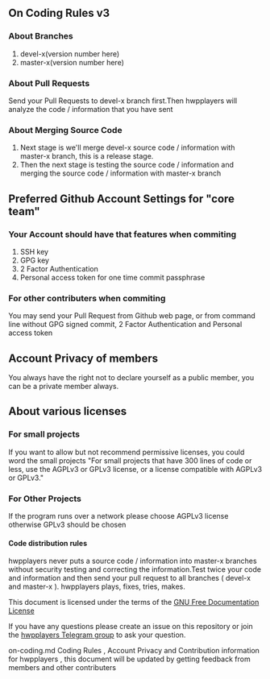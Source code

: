 ## On Coding Rules v3

### About Branches

1. devel-x(version number here)
2. master-x(version number here)


### About Pull Requests

Send your Pull Requests to devel-x branch first.Then hwpplayers will analyze the code / information that you have sent

### About Merging Source Code

1. Next stage is we'll merge devel-x source code / information with master-x branch, this is a release stage.
2. Then the next stage is testing the source code / information and merging the source code / information with master-x branch

## Preferred Github Account Settings for "core team"

### Your Account should have that features when commiting

1. SSH key
2. GPG key
3. 2 Factor Authentication
4. Personal access token for one time commit passphrase

### For other contributers when commiting

You may send your Pull Request from Github web page, or from command line without GPG signed commit, 2 Factor Authentication and Personal access token 

## Account Privacy of members

You always have the right not to declare yourself as a public member, you can be a private member always.

## About various licenses

### For small projects

If you want to allow but not recommend permissive licenses, you could word the small projects "For small projects that have 300 lines of code or less, use the AGPLv3 or GPLv3 license, or a license compatible with AGPLv3 or GPLv3."

### For Other Projects

If the program runs over a network please choose AGPLv3 license otherwise GPLv3 should be chosen

#### Code distribution rules

hwpplayers never puts a source code / information into master-x branches without security testing and correcting the information.Test twice your code and information and then send your pull request to all branches ( devel-x and master-x ). hwpplayers plays, fixes, tries, makes.

This document is licensed under the terms of the [GNU Free Documentation License](https://www.gnu.org/licenses/fdl-1.3.en.html)

If you have any questions please create an issue on this repository or join the [hwpplayers Telegram group](https://t.me/hwpplayers) to ask your question.

on-coding.md Coding Rules , Account Privacy and Contribution information for hwpplayers , this document will be updated by getting feedback from members and other contributers


